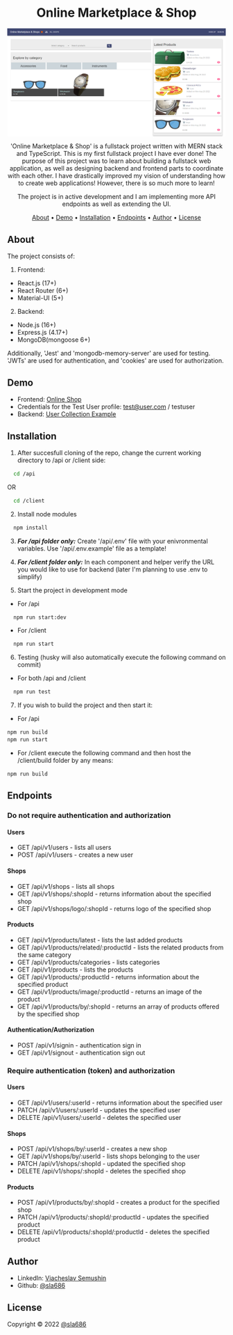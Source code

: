 <div align="center">

# Online Marketplace & Shop

<img align="center" alt="Front End Screenshot" src="./FrontEndScreenshot.png" />

'Online Marketplace & Shop' is a fullstack project written with MERN stack and TypeScript. This is my first fullstack project I have ever done!
The purpose of this project was to learn about building a fullstack web application, as well as designing backend and frontend parts to coordinate with each other. I have drastically improved my vision of understanding how to create web applications! However, there is so much more to learn!

The project is in active development and I am implementing more API endpoints as well as extending the UI.

[About](#about) •
[Demo](#demo) •
[Installation](#installation) •
[Endpoints](#endpoints) •
[Author](#author) •
[License](#license)

</div>

## About

The project consists of:

1. Frontend:

- React.js (17+)
- React Router (6+)
- Material-UI (5+)

2. Backend:

- Node.js (16+)
- Express.js (4.17+)
- MongoDB(mongoose 6+)

Additionally, 'Jest' and 'mongodb-memory-server' are used for testing. 'JWTs' are used for authentication, and 'cookies' are used for authorization.

## Demo

- Frontend: [Online Shop](https://fullstack-online-shop.netlify.app/)
- Credentials for the Test User profile: test@user.com / testuser
- Backend: [User Collection Example](https://backend-online-shop-sla686.herokuapp.com/api/v1/users)

## Installation

1. After succesfull cloning of the repo, change the current working directory to /api or /client side:

```sh
  cd /api
```

OR

```sh
  cd /client
```

2. Install node modules

```sh
  npm install
```

3. **_For /api folder only:_** Create '/api/.env' file with your enivronmental variables. Use '/api/.env.example' file as a template!

4. **_For /client folder only:_** In each component and helper verify the URL you would like to use for backend (later I'm planning to use .env to simplify)

5. Start the project in development mode

- For /api

```sh
  npm run start:dev
```

- For /client

```sh
  npm run start
```

6. Testing (husky will also automatically execute the following command on commit)

- For both /api and /client

```sh
  npm run test
```

7. If you wish to build the project and then start it:

- For /api

```sh
npm run build
npm run start
```

- For /client execute the following command and then host the /client/build folder by any means:

```sh
npm run build
```

## Endpoints

### Do not require authentication and authorization

#### Users

- GET /api/v1/users - lists all users
- POST /api/v1/users - creates a new user

#### Shops

- GET /api/v1/shops - lists all shops
- GET /api/v1/shops/:shopId - returns information about the specified shop
- GET /api/v1/shops/logo/:shopId - returns logo of the specified shop

#### Products

- GET /api/v1/products/latest - lists the last added products
- GET /api/v1/products/related/:productId - lists the related products from the same category
- GET /api/v1/products/categories - lists categories
- GET /api/v1/products - lists the products
- GET /api/v1/products/:productId - returns information about the specified product
- GET /api/v1/products/image/:productId - returns an image of the product
- GET /api/v1/products/by/:shopId - returns an array of products offered by the specified shop

#### Authentication/Authorization

- POST /api/v1/signin - authentication sign in
- GET /api/v1/signout - authentication sign out

### Require authentication (token) and authorization

#### Users

- GET /api/v1/users/:userId - returns information about the specified user
- PATCH /api/v1/users/:userId - updates the specified user
- DELETE /api/v1/users/:userId - deletes the specified user

#### Shops

- POST /api/v1/shops/by/:userId - creates a new shop
- GET /api/v1/shops/by/:userId - lists shops belonging to the user
- PATCH /api/v1/shops/:shopId - updated the specified shop
- DELETE /api/v1/shops/:shopId - deletes the specified shop

#### Products

- POST /api/v1/products/by/:shopId - creates a product for the specified shop
- PATCH /api/v1/products/:shopId/:productId - updates the specified product
- DELETE /api/v1/products/:shopId/:productId - deletes the specified product

## Author

- LinkedIn: [Viacheslav Semushin](https://www.linkedin.com/in/viacheslav-semushin/)
- Github: [@sla686](https://github.com/sla686)

## License

Copyright © 2022 [@sla686](https://github.com/sla686) </br>
